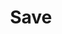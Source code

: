 ---
title: Save
editable: '<rect x="10" y="10" width="80" height="80"/>

  <rect x="30" y="10" width="40" height="20"/>
  
  <rect x="25" y="55" width="50" height="35"/>'
---